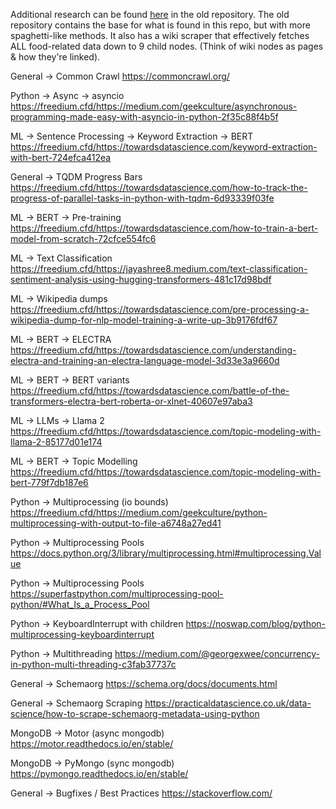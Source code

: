 Additional research can be found [here](https://github.com/carsonwng/capstone/blob/main/RESEARCH.md) in the old repository. The old repository contains the base for what is found in this repo, but with more spaghetti-like methods. It also has a wiki scraper that effectively fetches ALL food-related data down to 9 child nodes. (Think of wiki nodes as pages & how they're linked).

General -> Common Crawl
https://commoncrawl.org/

Python -> Async -> asyncio
https://freedium.cfd/https://medium.com/geekculture/asynchronous-programming-made-easy-with-asyncio-in-python-2f35c88f4b5f

ML -> Sentence Processing -> Keyword Extraction -> BERT
https://freedium.cfd/https://towardsdatascience.com/keyword-extraction-with-bert-724efca412ea

General -> TQDM Progress Bars
https://freedium.cfd/https://towardsdatascience.com/how-to-track-the-progress-of-parallel-tasks-in-python-with-tqdm-6d93339f03fe

ML -> BERT -> Pre-training
https://freedium.cfd/https://towardsdatascience.com/how-to-train-a-bert-model-from-scratch-72cfce554fc6

ML -> Text Classification
https://freedium.cfd/https://jayashree8.medium.com/text-classification-sentiment-analysis-using-hugging-transformers-481c17d98bdf

ML -> Wikipedia dumps
https://freedium.cfd/https://towardsdatascience.com/pre-processing-a-wikipedia-dump-for-nlp-model-training-a-write-up-3b9176fdf67

ML -> BERT -> ELECTRA
https://freedium.cfd/https://towardsdatascience.com/understanding-electra-and-training-an-electra-language-model-3d33e3a9660d

ML -> BERT -> BERT variants
https://freedium.cfd/https://towardsdatascience.com/battle-of-the-transformers-electra-bert-roberta-or-xlnet-40607e97aba3

ML -> LLMs -> Llama 2
https://freedium.cfd/https://towardsdatascience.com/topic-modeling-with-llama-2-85177d01e174

ML -> BERT -> Topic Modelling
https://freedium.cfd/https://towardsdatascience.com/topic-modeling-with-bert-779f7db187e6

Python -> Multiprocessing (io bounds)
https://freedium.cfd/https://medium.com/geekculture/python-multiprocessing-with-output-to-file-a6748a27ed41

Python -> Multiprocessing Pools
https://docs.python.org/3/library/multiprocessing.html#multiprocessing.Value

Python -> Multiprocessing Pools
https://superfastpython.com/multiprocessing-pool-python/#What_Is_a_Process_Pool

Python -> KeyboardInterrupt with children
https://noswap.com/blog/python-multiprocessing-keyboardinterrupt

Python -> Multithreading
https://medium.com/@georgexwee/concurrency-in-python-multi-threading-c3fab37737c

General -> Schemaorg
https://schema.org/docs/documents.html

General -> Schemaorg Scraping
https://practicaldatascience.co.uk/data-science/how-to-scrape-schemaorg-metadata-using-python

MongoDB -> Motor (async mongodb)
https://motor.readthedocs.io/en/stable/

MongoDB -> PyMongo (sync mongodb)
https://pymongo.readthedocs.io/en/stable/

General -> Bugfixes / Best Practices
https://stackoverflow.com/